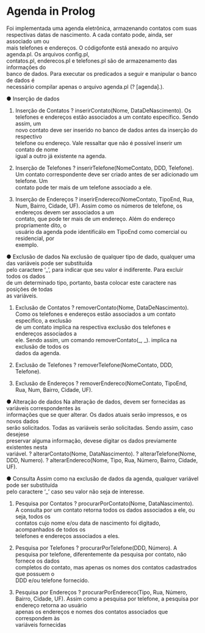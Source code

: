 # Agenda in Prolog

Foi   implementada   uma   agenda   eletrônica,   armazenando   contatos   com   suas  
respectivas   datas   de   nascimento.   A   cada   contato   pode,   ainda,   ser   associado   um   ou  
mais telefones e endereços. 
O   código­fonte   está   anexado   no   arquivo   agenda.pl.   Os   arquivos   config.pl,  
contatos.pl,   enderecos.pl   e   telefones.pl   são   de   armazenamento   das   informações   do  
banco de dados. 
Para   executar   os   predicados   a   seguir   e   manipular   o   banco   de   dados   é  
necessário compilar apenas o arquivo agenda.pl (?­ [agenda].). 
 
● Inserção de dados 
1. Inserção de Contatos 
?­ inserirContato(Nome, DataDeNascimento). 
Os   telefones   e   endereços   estão   associados   a   um   contato   específico.   Sendo   assim,   um  
novo   contato   deve   ser   inserido   no   banco   de   dados   antes   da   inserção   do   respectivo  
telefone   ou   endereço.   Vale   ressaltar   que   não   é   possível   inserir   um   contato   de   nome  
igual a outro já existente na agenda. 
 
2. Inserção de Telefones 
?­ inserirTelefone(NomeContato, DDD, Telefone). 
Um   contato   correspondente   deve   ser   criado   antes   de   ser   adicionado   um   telefone.   Um  
contato pode ter mais de um telefone associado a ele. 
 
3. Inserção de Endereços 
?­ inserirEndereco(NomeContato, TipoEnd, Rua, Num, Bairro, Cidade, UF). 
Assim   como   os   números   de   telefone,   os   endereços   devem   ser   associados   a   um  
contato,   que   pode   ter   mais   de   um   endereço.   Além   do   endereço   propriamente   dito,   o  
usuário   da   agenda   pode   identificá­lo   em   TipoEnd   como   comercial   ou   residencial,   por  
exemplo. 
 
 ● Exclusão de dados 
Na   exclusão   de   qualquer   tipo   de   dado,   qualquer   uma   das   variáveis   pode   ser   substituída  
pelo   caractere   ‘_’,   para   indicar   que   seu   valor   é   indiferente.   Para   excluir   todos   os   dados  
de   um   determinado   tipo,   portanto,   basta   colocar   este   caractere   nas   posições   de   todas  
as variáveis. 
 
1. Exclusão de Contatos 
?­ removerContato(Nome, DataDeNascimento). 
Como   os   telefones   e   endereços   estão   associados   a   um   contato   específico,   a   exclusão  
de   um   contato   implica   na   respectiva   exclusão   dos   telefones   e   endereços   associados   a  
ele.   Sendo   assim,   um   comando   removerContato(_,   _).   implica   na   exclusão   de   todos   os  
dados da agenda. 
 
2. Exclusão de Telefones 
?­ removerTelefone(NomeContato, DDD, Telefone). 
 
3. Exclusão de Endereços 
?­ removerEndereco(NomeContato, TipoEnd, Rua, Num, Bairro, Cidade, UF). 
 
● Alteração de dados 
Na   alteração   de   dados,   devem   ser   fornecidas   as   variáveis   correspondentes   às  
informações   que   se   quer   alterar.   Os   dados   atuais   serão   impressos,   e   os   novos   dados  
serão   solicitados.   Todas   as   variáveis   serão   solicitadas.   Sendo   assim,   caso   deseje­se  
preservar   alguma   informação,   deve­se   digitar   os   dados   previamente   existentes   nesta  
variável. 
?­ alterarContato(Nome, DataNascimento). 
?­ alterarTelefone(Nome, DDD, Numero). 
?­ alterarEndereco(Nome, Tipo, Rua, Número, Bairro, Cidade, UF). 
 
● Consulta 
Assim   como   na   exclusão   de   dados   da   agenda,   qualquer   variável   pode   ser   substituída  
pelo caractere ‘_’ caso seu valor não seja de interesse. 
 
1. Pesquisa por Contatos 
?­ procurarPorContato(Nome, DataNascimento). 
A   consulta   por   um   contato   retorna   todos   os   dados   associados   a   ele,   ou   seja,   todos   os  
contatos   cujo   nome   e/ou   data   de   nascimento   foi   digitado,   acompanhados   de   todos   os  
telefones e endereços associados a eles. 
 2. Pesquisa por Telefones 
?­ procurarPorTelefone(DDD, Número). 
A   pesquisa   por   telefone,   diferentemente   da   pesquisa   por   contato,   não   fornece   os   dados  
completos   do   contato,   mas   apenas   os   nomes   dos   contatos   cadastrados   que   possuem   o  
DDD e/ou telefone fornecido. 
 
3. Pesquisa por Endereços 
?­ procurarPorEndereco(Tipo, Rua, Número, Bairro, Cidade, UF). 
Assim   como   a   pesquisa   por   telefone,   a   pesquisa   por   endereço   retorna   ao   usuário  
apenas   os   endereços   e   nomes   dos   contatos   associados   que   correspondem   às  
variáveis fornecidas
